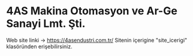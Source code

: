 # 4AS Makina Otomasyon ve Ar-Ge Sanayi Lmt. Şti.
Web site linki -> https://4asendustri.com.tr/
Sitenin içerigine "site_icerigi" klasöründen erişebilirsiniz.
